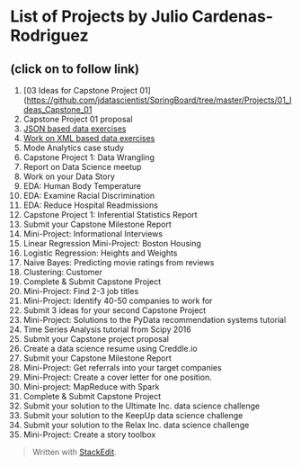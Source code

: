 List of Projects by Julio Cardenas-Rodriguez
============================================
(click on to follow link)
-------------------------
 1. [03 Ideas for Capstone Project 01](https://github.com/jdatascientist/SpringBoard/tree/master/Projects/01_Ideas_Capstone_01
 2. Capstone Project 01 proposal
 3. [JSON based data exercises](https://github.com/jdatascientist/SpringBoard/tree/master/Projects/03_Jason)
 4. [Work on XML based data exercises](https://github.com/jdatascientist/SpringBoard/tree/master/Projects/04_Xml)
 5. Mode Analytics case study
 6. Capstone Project 1: Data Wrangling
 7. Report on Data Science meetup
 8. Work on your Data Story
 9. EDA: Human Body Temperature
 10. EDA: Examine Racial Discrimination
 11. EDA: Reduce Hospital Readmissions
 12. Capstone Project 1: Inferential Statistics Report
 13. Submit your Capstone Milestone Report
 14. Mini-Project: Informational Interviews
 15. Linear Regression Mini-Project: Boston Housing
 16. Logistic Regression: Heights and Weights
 17. Naive Bayes: Predicting movie ratings from reviews
 18. Clustering: Customer
 19. Complete & Submit Capstone Project
 20. Mini-Project: Find 2-3 job titles
 21. Mini-Project: Identify 40-50 companies to work for
 22. Submit 3 ideas for your second Capstone Project
 23. Mini-Project: Solutions to the PyData recommendation systems tutorial
 24. Time Series Analysis tutorial from Scipy 2016
 25. Submit your Capstone project proposal
 26. Create a data science resume using Creddle.io
 27. Submit your Capstone Milestone Report
 28. Mini-Project: Get referrals into your target companies
 29. Mini-Project: Create a cover letter for one position.
 30. Mini-project: MapReduce with Spark
 31. Complete & Submit Capstone Project
 32. Submit your solution to the Ultimate Inc. data science challenge
 33. Submit your solution to the KeepUp data science challenge
 34. Submit your solution to the Relax Inc. data science challenge
 35. Mini-Project: Create a story toolbox

> Written with [StackEdit](https://stackedit.io/).
